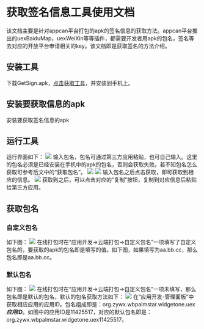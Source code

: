 # 获取签名信息工具使用文档
该文档主要是针对appcan平台打包的apk的签名信息的获取方法。appcan平台推出的uexBaiduMap，uexWeiXin等等插件，都需要开发者用apk的包名，签名等去对应的开放平台申请相关的key。该文档即是获取签名的方法介绍。

## 安装工具
下载GetSign.apk，[点击获取工具](http://pan.baidu.com/s/1gdD3LYF)，并安装到手机上。

## 安装要获取信息的apk
安装要获取签名信息的apk

## 运行工具
运行界面如下：
![](http://i.imgur.com/ObA3kW9.png)
输入包名，包名可通过第三方应用粘贴，也可自己输入。这里的包名必须是已经安装在手机中的apk的包名，否则会获取失败。若不知包名怎么获取可参考后文中的“获取包名”。
![](http://i.imgur.com/BRrfVTZ.png)
![](http://i.imgur.com/Eg2yicD.png)
输入包名之后点击获取，即可获取到相应的信息。
![](http://i.imgur.com/68XSL4b.png)
获取到之后，可以点击对应的“复制”按钮，复制到对应信息后粘贴给第三方应用。

## 获取包名
### 自定义包名
如下图：
![](http://i.imgur.com/RYZUYLe.png)
在线打包时在“应用开发->云端打包->自定义包名”一项填写了自定义包名的，要获取的apk的包名即是填写的值。如下图，如果填写为aa.bb.cc，那么包名即是aa.bb.cc。

### 默认包名
如下图：
![](http://i.imgur.com/rxvyaov.png)
在线打包时在“应用开发->云端打包->自定义包名”一项未填写，那么包名即是默认的包名，默认的包名获取方法如下：
![](http://i.imgur.com/iCLAVAV.png)
在“应用开发-管理面板”中获取相应应用的应用ID。包名组成即是：org.zywx.wbpalmstar.widgetone.uex***应用ID***。如图中的应用ID是11425517，对应的默认包名即是：org.zywx.wbpalmstar.widgetone.uex11425517。
